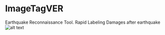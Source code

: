 # ImageTagVER
Earthquake Reconnaissance Tool. Rapid Labeling Damages after earthquake   
![alt text](screenshots/1.jpg "Description goes here")
